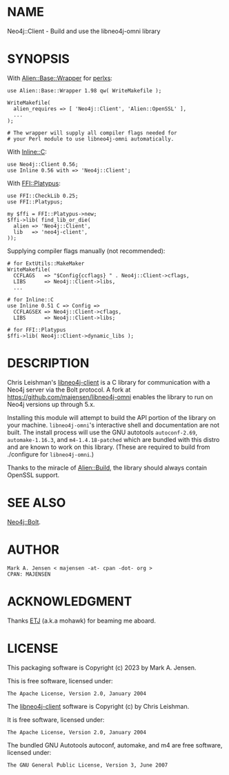 # NAME

Neo4j::Client - Build and use the libneo4j-omni library

# SYNOPSIS

With [Alien::Base::Wrapper](https://metacpan.org/pod/Alien::Base::Wrapper) for [perlxs](https://metacpan.org/pod/perlxs):

    use Alien::Base::Wrapper 1.98 qw( WriteMakefile );

    WriteMakefile(
      alien_requires => [ 'Neo4j::Client', 'Alien::OpenSSL' ],
      ...
    );

    # The wrapper will supply all compiler flags needed for
    # your Perl module to use libneo4j-omni automatically.

With [Inline::C](https://metacpan.org/pod/Inline::C):

    use Neo4j::Client 0.56;
    use Inline 0.56 with => 'Neo4j::Client';

With [FFI::Platypus](https://metacpan.org/pod/FFI::Platypus):

    use FFI::CheckLib 0.25;
    use FFI::Platypus;

    my $ffi = FFI::Platypus->new;
    $ffi->lib( find_lib_or_die(
      alien => 'Neo4j::Client',
      lib   => 'neo4j-client',
    ));

Supplying compiler flags manually (not recommended):

    # for ExtUtils::MakeMaker
    WriteMakefile(
      CCFLAGS   => "$Config{ccflags} " . Neo4j::Client->cflags,
      LIBS      => Neo4j::Client->libs,
      ...

    # for Inline::C
    use Inline 0.51 C => Config =>
      CCFLAGSEX => Neo4j::Client->cflags,
      LIBS      => Neo4j::Client->libs;

    # for FFI::Platypus
    $ffi->lib( Neo4j::Client->dynamic_libs );

# DESCRIPTION

Chris Leishman's
[libneo4j-client](https://github.com/cleishm/libneo4j-client) is a C
library for communication with a Neo4j server via the Bolt
protocol. A fork at <https://github.com/majensen/libneo4j-omni> enables
the library to run on Neo4j versions up through 5.x.

Installing this module will attempt to build the API portion of the
library on your machine. `libneo4j-omni`'s interactive shell and
documentation are not built. The install process will use the GNU
autotools `autoconf-2.69`, `automake-1.16.3`, and `m4-1.4.18-patched`
which are bundled with this distro and are known to work on this library.
(These are required to build from ./configure for `libneo4j-omni`.)

Thanks to the miracle of [Alien::Build](https://metacpan.org/pod/Alien::Build), the library should always
contain OpenSSL support.

# SEE ALSO

[Neo4j::Bolt](https://metacpan.org/pod/Neo4j::Bolt).

# AUTHOR

    Mark A. Jensen < majensen -at- cpan -dot- org >
    CPAN: MAJENSEN

# ACKNOWLEDGMENT

Thanks [ETJ](https://metacpan.org/author/ETJ) (a.k.a mohawk) for beaming me aboard.

# LICENSE

This packaging software is Copyright (c) 2023 by Mark A. Jensen.

This is free software, licensed under:

    The Apache License, Version 2.0, January 2004

The [libneo4j-client](https://github.com/clieshm/libneo4j-client) software 
is Copyright (c) by Chris Leishman. 

It is free software, licensed under:

    The Apache License, Version 2.0, January 2004

The bundled GNU Autotools autoconf, automake, and m4 are free software, 
licensed under:

    The GNU General Public License, Version 3, June 2007
